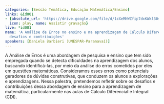 ```yaml
---
categories: [Sessão Temática, Educação Matemática/Ensino]
links: &id001
- {absolute_url: 'https://drive.google.com/file/d/1cXeMhWZfip7dxKWkl30sgN7DAs76GWdY/view?usp=sharing',
  icon: play, name: Assistir gravação}
live: *id001
name: 'A Análise de Erros no ensino e na aprendizagem de Cálculo Diferencial e Integral:
  desafios e contribuições'
speakers: [Daniela Barbieri (UNESPAR-Paranavaí)]
---
```


A Análise de Erros é uma abordagem de pesquisa e ensino que tem sido empregada quando se detecta dificuldades na aprendizagem dos alunos, buscando identificá-las, por meio da análise do erros cometidos por eles em questões matemáticas. Consideramos esses erros como potenciais geradores de dúvidas construtivas, que conduzem os alunos a explorações e aprendizagens. Nessa palestra, pretendemos refletir sobre os desafios e contribuições dessa abordagem de ensino para a aprendizagem de matemática, particularmente nas aulas de Cálculo Diferencial e Integral (CDI). 
